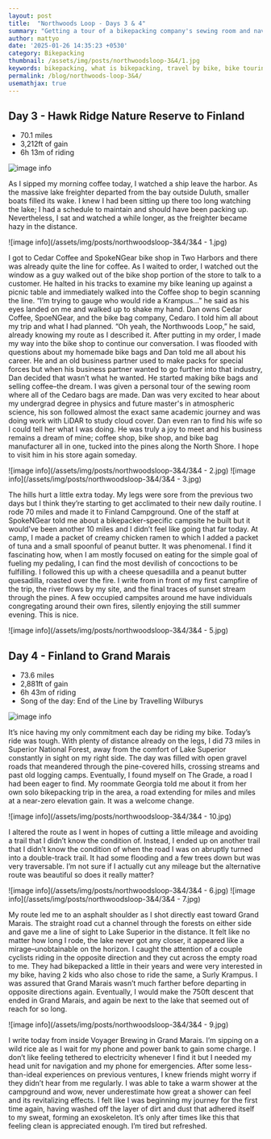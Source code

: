 ```yaml
---
layout: post
title:  "Northwoods Loop - Days 3 & 4"
summary: "Getting a tour of a bikepacking company's sewing room and navigating the gravel roads of the Superior National Forest"
author: mattyo
date: '2025-01-26 14:35:23 +0530'
category: Bikepacking
thumbnail: /assets/img/posts/northwoodsloop-3&4/1.jpg
keywords: bikepacking, what is bikepacking, travel by bike, bike touring, Northwoods, Northwoods Loop, lake superior bikepacking
permalink: /blog/northwoods-loop-3&4/
usemathjax: true
---
```



## Day 3 - Hawk Ridge Nature Reserve to Finland
- 70.1 miles
- 3,212ft of gain
- 6h 13m of riding

 ![image info](/assets/img/posts/northwoodsloop-3&4/day3.jpg)

As I sipped my morning coffee today, I watched a ship leave the harbor. As the massive lake freighter departed from the bay outside Duluth, smaller boats filled its wake. 
I knew I had been sitting up there too long watching the lake; I had a schedule to maintain and should have been packing up. Nevertheless, I sat and watched a while longer, as the freighter became hazy in the distance.

 ![image info](/assets/img/posts/northwoodsloop-3&4/3&4 - 1.jpg)

I got to Cedar Coffee and SpokeNGear bike shop in Two Harbors and there was already quite the line for coffee. As I waited to order, I watched out the window as a guy walked out of the bike shop portion 
of the store to talk to a customer. He halted in his tracks to examine my bike leaning up against a picnic table and immediately walked into the Coffee shop to begin scanning the line. 
“I’m trying to gauge who would ride a Krampus…” he said as his eyes landed on me and walked up to shake my hand. Dan owns Cedar Coffee, SpoeNGear, and the bike bag company, Cedaro. 
I told him all about my trip and what I had planned. “Oh yeah, the Northwoods Loop,” he said, already knowing my route as I described it. After putting in my order, I made my way into the bike shop to continue our conversation. 
I was flooded with questions about my homemade bike bags and Dan told me all about his career. He and an old business partner used to make packs for special forces but when his business partner wanted to go further into that industry, 
Dan decided that wasn’t what he wanted. He started making bike bags and selling coffee–the dream. I was given a personal tour of the sewing room where all of the Cedaro bags are made. Dan was very excited to hear about my 
undergrad degree in physics and future master's in atmospheric science, his son followed almost the exact same academic journey and was doing work with LiDAR to study cloud cover. Dan even ran to find his wife so I could tell her what I was doing. 
He was truly a joy to meet and his business remains a dream of mine; coffee shop, bike shop, and bike bag manufacturer all in one, tucked into the pines along the North Shore. I hope to visit him in his store again someday.

 ![image info](/assets/img/posts/northwoodsloop-3&4/3&4 - 2.jpg)
 ![image info](/assets/img/posts/northwoodsloop-3&4/3&4 - 3.jpg)

The hills hurt a little extra today. My legs were sore from the previous two days but I think they’re starting to get acclimated to their new daily routine. I rode 70 miles and made it to Finland Campground. 
One of the staff at SpokeNGear told me about a bikepacker-specific campsite he built but it would’ve been another 10 miles and I didn’t feel like going that far today. At camp, I made a packet of creamy chicken ramen to which 
I added a packet of tuna and a small spoonful of peanut butter. It was phenomenal. I find it fascinating how, when I am mostly focused on eating for the simple goal of fueling my pedaling, I can find the most devilish of concoctions to be fulfilling. 
I followed this up with a cheese quesadilla and a peanut butter quesadilla, roasted over the fire. I write from in front of my first campfire of the trip, the river flows by my site, and the final traces of sunset stream through the pines. 
A few occupied campsites around me have individuals congregating around their own fires, silently enjoying the still summer evening. This is nice.

 ![image info](/assets/img/posts/northwoodsloop-3&4/3&4 - 5.jpg)

## Day 4 - Finland to Grand Marais
- 73.6 miles
- 2,881ft of gain
- 6h 43m of riding
- Song of the day: End of the Line by Travelling Wilburys

 ![image info](/assets/img/posts/northwoodsloop-3&4/day4.jpg)

It’s nice having my only commitment each day be riding my bike. Today’s ride was tough. With plenty of distance already on the legs, I did 73 miles in Superior National Forest, away from the comfort of Lake Superior constantly in sight on my right side. 
The day was filled with open gravel roads that meandered through the pine-covered hills, crossing streams and past old logging camps. Eventually, I found myself on The Grade, a road I had been eager to find. 
My roommate Georgia told me about it from her own solo bikepacking trip in the area, a road extending for miles and miles at a near-zero elevation gain. It was a welcome change. 

 ![image info](/assets/img/posts/northwoodsloop-3&4/3&4 - 10.jpg)

I altered the route as I went in hopes of cutting a little mileage and avoiding a trail that I didn’t know the condition of. Instead, I ended up on another trail that I didn’t know the condition of when the road I was on abruptly turned into a double-track trail. 
It had some flooding and a few trees down but was very traversable. I’m not sure if I actually cut any mileage but the alternative route was beautiful so does it really matter?

![image info](/assets/img/posts/northwoodsloop-3&4/3&4 - 6.jpg)
![image info](/assets/img/posts/northwoodsloop-3&4/3&4 - 7.jpg)

My route led me to an asphalt shoulder as I shot directly east toward Grand Marais. The straight road cut a channel through the forests on either side and gave me a line of sight to Lake Superior in the distance. 
It felt like no matter how long I rode, the lake never got any closer, it appeared like a mirage–unobtainable on the horizon. I caught the attention of a couple cyclists riding in the opposite direction and they cut across the empty road to me. 
They had bikepacked a little in their years and were very interested in my bike, having 2 kids who also chose to ride the same, a Surly Krampus. I was assured that Grand Marais wasn’t much farther before departing in opposite directions again. 
Eventually, I would make the 750ft descent that ended in Grand Marais, and again be next to the lake that seemed out of reach for so long.

![image info](/assets/img/posts/northwoodsloop-3&4/3&4 - 9.jpg)

I write today from inside Voyager Brewing in Grand Marais. I’m sipping on a wild rice ale as I wait for my phone and power bank to gain some charge. I don’t like feeling tethered to electricity whenever I find it but I needed my head unit for navigation and my phone for emergencies. 
After some less-than-ideal experiences on previous ventures, I knew friends might worry if they didn’t hear from me regularly. I was able to take a warm shower at the campground and wow, never underestimate how great a shower can feel and its revitalizing effects. 
I felt like I was beginning my journey for the first time again, having washed off the layer of dirt and dust that adhered itself to my sweat, forming an exoskeleton. It’s only after times like this that feeling clean is appreciated enough. I’m tired but refreshed.

